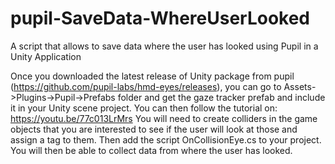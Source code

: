# pupil-SaveData-WhereUserLooked
A script that allows to save data where the user has looked using Pupil in a Unity Application

Once you downloaded the latest release of Unity package from pupil (https://github.com/pupil-labs/hmd-eyes/releases), you can go to Assets->Plugins->Pupil->Prefabs folder and get the gaze tracker prefab and include it in your Unity scene project. You can then follow the tutorial on: https://youtu.be/77c013LrMrs You will need to create colliders in the game objects that you are interested to see if the user will look at those and assign a tag to them. Then add the script OnCollisionEye.cs to your project. You will then be able to collect data from where the user has looked.
